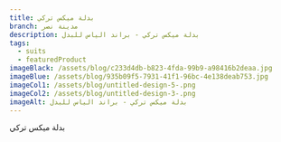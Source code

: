 ```yaml
---
title: بدلة ميكس تركي
branch: مدينة نصر
description: بدلة ميكس تركي - براند الياس للبدل
tags:
  - suits
  - featuredProduct
imageBlack: /assets/blog/c233d4db-b823-4fda-99b9-a98416b2deaa.jpg
imageBlue: /assets/blog/935b09f5-7931-41f1-96bc-4e138deab753.jpg
imageCol1: /assets/blog/untitled-design-5-.png
imageCol2: /assets/blog/untitled-design-3-.png
imageAlt: بدلة ميكس تركي - براند الياس للبدل
---
```

بدلة ميكس تركي